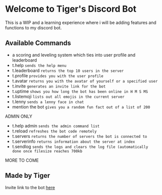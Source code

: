 Welcome to Tiger's Discord Bot
===============================

This is a WIP and a learning experience where i will be adding features and functions to my discord bot.

Available Commands
-------------------

- a scoring and leveling system which ties into user profile and leaderboard
- t.help `sends the help menu`
- t.leaderboard `returns the top 10 users in the server`
- t.profile `provides you with the user profile`
- t.avatar `returns you with the avatar of yourself or a specified user`
- t.invite `generates an invite link for the bot`
- t.uptime `shows you how long the bot has been online in H M S MS`
- t.listemoji `lists out all emojis in the current server`
- t.lenny `sends a lenny face in chat`
- mention the bot `gives you a random fun fact out of a list of 200`

ADMIN ONLY
- t.help admin `sends the admin command list`
- t.reload `refreshes the bot code remotely`
- t.servers `returns the number of servers the bot is connected to`
- t.serverinfo `returns information about the server at index`
- t.sendlog `sends the logs and clears the log file (automatically done once filesize reaches 700kb`

MORE TO COME


Made by Tiger
-------------------

Invite link to the bot [here](https://discordapp.com/oauth2/authorize?client_id=463644074528997376&scope=bot&permissions=8)